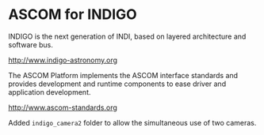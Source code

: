 # ASCOM for INDIGO

INDIGO is the next generation of INDI, based on layered architecture and software bus.

http://www.indigo-astronomy.org

The ASCOM Platform implements the ASCOM interface standards and provides development and runtime components to ease driver and application development.

http://www.ascom-standards.org

Added `indigo_camera2` folder to allow the simultaneous use of two cameras.